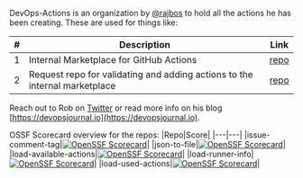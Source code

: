 DevOps-Actions is an organization by [@rajbos](https://github.com/rajbos) to hold all the actions he has been creating. These are used for things like:

|#|Description|Link|
|---|---|---|
|1|Internal Marketplace for GitHub Actions|[repo](https://github.com/rajbos/actions-marketplace)|
|2|Request repo for validating and adding actions to the internal marketplace|[repo](https://github.com/rajbos/github-actions-requests)| 

Reach out to Rob on [Twitter](https://twitter.com/RobBos81) or read more info on his blog [https://devopsjournal.io](https://devopsjournal.io).

OSSF Scorecard overview for the repos:
|Repo|Score|
|---|---|
|issue-comment-tag|[![OpenSSF Scorecard](https://api.securityscorecards.dev/projects/github.com/devops-actions/issue-comment-tag/badge)](https://api.securityscorecards.dev/projects/github.com/devops-actions/issue-comment-tag)|
|json-to-file|[![OpenSSF Scorecard](https://api.securityscorecards.dev/projects/github.com/devops-actions/json-to-file/badge)](https://api.securityscorecards.dev/projects/github.com/devops-actions/json-to-file)|
|load-available-actions|[![OpenSSF Scorecard](https://api.securityscorecards.dev/projects/github.com/devops-actions/load-available-actions/badge)](https://api.securityscorecards.dev/projects/github.com/devops-actions/load-available-actions)|
|load-runner-info|[![OpenSSF Scorecard](https://api.securityscorecards.dev/projects/github.com/devops-actions/load-runner-info/badge)](https://api.securityscorecards.dev/projects/github.com/devops-actions/load-runner-info)|
|load-used-actions|[![OpenSSF Scorecard](https://api.securityscorecards.dev/projects/github.com/devops-actions/load-used-actions/badge)](https://api.securityscorecards.dev/projects/github.com/devops-actions/load-used-actions)|
